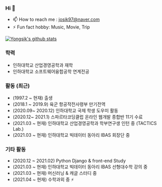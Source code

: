 ### Hi 👋

- 📫 How to reach me : josik97@naver.com 
- ⚡ Fun fact hobby: Music, Movie, Trip

[![Yongsik's github stats](https://github-readme-stats.vercel.app/api?username=JOYONGSIK)](https://github.com/anuraghazra/github-readme-stats)

### 학력

- 인하대학교 산업경영공학과 재학
- 인하대학교 소프트웨어융합공학 연계전공

### 활동 (최근)

- (1997.2 ~ 현재) 출생
- (2018.1 ~ 2019.9) 육군 항공작전사령부 만기전역
- (2020.09~ 2020.12) 인하대학교 국제 학생 도우미 활동
- (2020.12~ 2021.1) 스파르타코딩클럽 온라인 웹개발 종합반 11기 수료
- (2021.03 ~ 현재) 인하대학교 산업경영공학과 학부연구생 인턴 중 (TACTICS Lab.)
- (2021.03 ~ 현재) 인하대학교 빅데이터 동아리 IBAS 회장단 중


### 기타 활동

- (2020.12 ~ 2021.02) Python Django & front-end Study 
- (2021.03 ~ 현재) 인하대학교 빅데이터 동아리 IBAS 선형대수학 강의 중
- (2021.03 ~ 현재) 머신러닝 & 캐글 스터디 중 
- (2021.04 ~ 현재) 수학과외 중 ⚡
